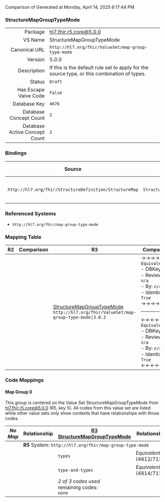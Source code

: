 Comparison of 
Generated at Monday, April 14, 2025 6:17:44 PM

### StructureMapGroupTypeMode

|      |     |
| ---: | --- |
| Package | hl7.fhir.r5.core@5.0.0 |
| VS Name | StructureMapGroupTypeMode |
| Canonical URL | `http://hl7.org/fhir/ValueSet/map-group-type-mode` |
| Version | 5.0.0 |
| Description | If this is the default rule set to apply for the source type, or this combination of types. |
| Status | `Draft` |
| Has Escape Valve Code | `False` |
| Database Key | `4676` |
| Database Concept Count | `2` |
| Database Active Concept Count | `2` |
### Bindings

| Source | Element | Binding | Strength | Element Short |
| ------ | ------- | ------- | -------- | ------------- |
| `http://hl7.org/fhir/StructureDefinition/StructureMap` | `StructureMap.group.typeMode` | `http://hl7.org/fhir/ValueSet/map-group-type-mode\|5.0.0` | `Required` | types \| type-and-types |

### Referenced Systems

* `http://hl7.org/fhir/map-group-type-mode`
### Mapping Table

| R2 | Comparison | R3 | Comparison | R4 | Comparison | R4B | Comparison | R5
| --- | --- | --- | --- | --- | --- | --- | --- | ---
| | | [StructureMapGroupTypeMode](/docs/R3/ValueSets/StructureMapGroupTypeMode.md)<br/> `http://hl7.org/fhir/ValueSet/map-group-type-mode\|3.0.2` | →→→→→→→<br/>`Equivalent`<br/>- DBKey: `511`<br/>- Reviewed: `n/a`<br/>- By: `n/a`<br/>- Identical: `True`<br/>→→→→→→→<hr/>←←←←←←←<br/>`Equivalent`<br/>- DBKey: `732`<br/>- Reviewed: `n/a`<br/>- By: `n/a`<br/>- Identical: `True`<br/>←←←←←←←| [StructureMapGroupTypeMode](/docs/R4/ValueSets/StructureMapGroupTypeMode.md)<br/> `http://hl7.org/fhir/ValueSet/map-group-type-mode\|4.0.1` | →→→→→→→<br/>`Equivalent`<br/>- DBKey: `1575`<br/>- Reviewed: `n/a`<br/>- By: `n/a`<br/>- Identical: `False`<br/>→→→→→→→<hr/>←←←←←←←<br/>`Equivalent`<br/>- DBKey: `1576`<br/>- Reviewed: `n/a`<br/>- By: `n/a`<br/>- Identical: `False`<br/>←←←←←←←| [StructureMapGroupTypeMode](/docs/R4B/ValueSets/StructureMapGroupTypeMode.md)<br/> `http://hl7.org/fhir/ValueSet/map-group-type-mode\|4.3.0` | →→→→→→→<br/>`SourceIsBroaderThanTarget`<br/>- DBKey: `989`<br/>- Reviewed: `n/a`<br/>- By: `n/a`<br/>- Identical: `False`<br/>→→→→→→→<hr/>←←←←←←←<br/>`SourceIsNarrowerThanTarget`<br/>- DBKey: `1250`<br/>- Reviewed: `n/a`<br/>- By: `n/a`<br/>- Identical: `False`<br/>←←←←←←←| [StructureMapGroupTypeMode](/docs/R5/ValueSets/StructureMapGroupTypeMode.md)<br/> `http://hl7.org/fhir/ValueSet/map-group-type-mode\|5.0.0` 

### Code Mappings


#### Map Group 0

This group is centered on the Value Set StructureMapGroupTypeMode from hl7.fhir.r5.core@5.0.0 (R5, key 5).
All codes from this value set are listed while other value sets only show contents that have relationships with those codes.

| *No Map* | Relationship | [R3 StructureMapGroupTypeMode](/docs/R3/ValueSets/StructureMapGroupTypeMode.md)| Relationship | [R4 StructureMapGroupTypeMode](/docs/R4/ValueSets/StructureMapGroupTypeMode.md)| Relationship | [R4B StructureMapGroupTypeMode](/docs/R4B/ValueSets/StructureMapGroupTypeMode.md)| Relationship | R5 StructureMapGroupTypeMode
| --- | --- | --- | --- | --- | --- | --- | --- | ---
| <td colspan="8">**R5** System: `http://hl7.org/fhir/map-group-type-mode`
| | | `types`| _Equivalent_ <br/>(4812/7133)| `types`| _Equivalent_ <br/>(16400/16401)| `types`| _Equivalent_ <br/>(9386/11722)| **`types`**
| | | `type-and-types`| _Equivalent_ <br/>(4814/7135)| `type-and-types`| _Equivalent_ <br/>(16402/16403)| `type-and-types`| _Equivalent_ <br/>(9385/11723)| **`type-and-types`**
| | | *2 of 3 codes used* <br/>remaining codes:<br/>`none`| | *2 of 3 codes used* <br/>remaining codes:<br/>`none`| | *2 of 3 codes used* <br/>remaining codes:<br/>`none`| | *2 of 2 codes used* 

